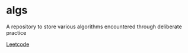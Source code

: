 # algs
A repository to store various algorithms encountered through deliberate practice

[Leetcode](Leetcode)
